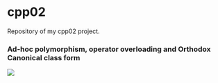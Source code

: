 # cpp02
Repository of my cpp02 project.
### Ad-hoc polymorphism, operator overloading and Orthodox Canonical class form
![](https://progress-bar.dev/0?title=Score)
